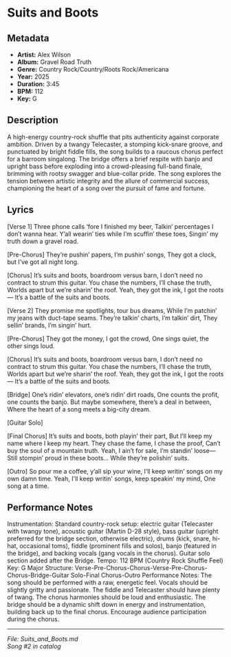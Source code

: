 # Suits and Boots

## Metadata
- **Artist:** Alex Wilson
- **Album:** Gravel Road Truth
- **Genre:** Country Rock/Country/Roots Rock/Americana
- **Year:** 2025
- **Duration:** 3:45
- **BPM:** 112
- **Key:** G

## Description
A high-energy country-rock shuffle that pits authenticity against corporate ambition. Driven by a twangy Telecaster, a stomping kick-snare groove, and punctuated by bright fiddle fills, the song builds to a raucous chorus perfect for a barroom singalong. The bridge offers a brief respite with banjo and upright bass before exploding into a crowd-pleasing full-band finale, brimming with rootsy swagger and blue-collar pride. The song explores the tension between artistic integrity and the allure of commercial success, championing the heart of a song over the pursuit of fame and fortune.

## Lyrics

[Verse 1]
Three phone calls ‘fore I finished my beer,
Talkin’ percentages I don’t wanna hear.
Y’all wearin’ ties while I’m scuffin’ these toes,
Singin’ my truth down a gravel road.

[Pre-Chorus]
They’re pushin’ papers, I’m pushin’ songs,
They got a clock, but I’ve got all night long.

[Chorus]
It’s suits and boots, boardroom versus barn,
I don’t need no contract to strum this guitar.
You chase the numbers, I’ll chase the truth,
Worlds apart but we’re sharin’ the roof.
Yeah, they got the ink, I got the roots—
It’s a battle of the suits and boots.

[Verse 2]
They promise me spotlights, tour bus dreams,
While I’m patchin’ my jeans with duct-tape seams.
They’re talkin’ charts, I’m talkin’ dirt,
They sellin’ brands, I’m singin’ hurt.

[Pre-Chorus]
They got the money, I got the crowd,
One sings quiet, the other sings loud.

[Chorus]
It’s suits and boots, boardroom versus barn,
I don’t need no contract to strum this guitar.
You chase the numbers, I’ll chase the truth,
Worlds apart but we’re sharin’ the roof.
Yeah, they got the ink, I got the roots—
It’s a battle of the suits and boots.

[Bridge]
One’s ridin’ elevators, one’s ridin’ dirt roads,
One counts the profit, one counts the banjo.
But maybe somewhere, there’s a deal in between,
Where the heart of a song meets a big-city dream.

[Guitar Solo]

[Final Chorus]
It’s suits and boots, both playin’ their part,
But I’ll keep my name where I keep my heart.
They chase the fame, I chase the proof,
Can’t buy the soul of a mountain truth.
Yeah, I ain’t for sale, I’m standin’ loose—
Still stompin’ proud in these boots…
While they’re polishin’ suits.

[Outro]
So pour me a coffee, y’all sip your wine,
I’ll keep writin’ songs on my own damn time.
Yeah, I'll keep writin' songs, keep speakin' my mind,
One song at a time.

## Performance Notes

Instrumentation: Standard country-rock setup: electric guitar (Telecaster with twangy tone), acoustic guitar (Martin D-28 style), bass guitar (upright preferred for the bridge section, otherwise electric), drums (kick, snare, hi-hat, occasional toms), fiddle (prominent fills and solos), banjo (featured in the bridge), and backing vocals (gang vocals in the chorus). Guitar solo section added after the Bridge.
Tempo: 112 BPM (Country Rock Shuffle Feel)
Key: G Major
Structure: Verse-Pre-Chorus-Chorus-Verse-Pre-Chorus-Chorus-Bridge-Guitar Solo-Final Chorus-Outro
Performance Notes: The song should be performed with a raw, energetic feel. Vocals should be slightly gritty and passionate. The fiddle and Telecaster should have plenty of twang. The chorus harmonies should be loud and enthusiastic. The bridge should be a dynamic shift down in energy and instrumentation, building back up to the final chorus. Encourage audience participation during the chorus.

---
*File: Suits_and_Boots.md*  
*Song #2 in catalog*
